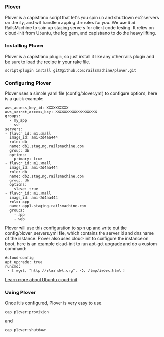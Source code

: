 ### Plover

Plover is a capistrano script that let's you spin up and shutdown ec2 servers on the fly, and will handle mapping the roles for you.  We use it at RailsMachine to spin up staging servers for client code testing.  It relies on cloud-init from Ubuntu, the fog gem, and capistrano to do the heavy lifting.

### Installing Plover

Plover is a capistrano plugin, so just install it like any other rails plugin and be sure to load the recipe in your rake file.

`script/plugin install git@github.com:railsmachine/plover.git`

### Configuring Plover

Plover uses a simple yaml file (config/plover.yml) to configure options, here is a quick example:


    aws_access_key_id: XXXXXXXXXX
    aws_secret_access_key: XXXXXXXXXXXXXXXXXXX
    groups:
      - my_app
      - ssh
    servers:
    - flavor_id: m1.small
      image_id: ami-2d4aa444
      role: db
      name: db1.staging.railsmachine.com
      group: db
      options:
        primary: true
    - flavor_id: m1.small
      image_id: ami-2d4aa444
      role: db
      name: db2.staging.railsmachine.com
      group: db
      options:
        slave: true
    - flavor_id: m1.small
      image_id: ami-2d4aa444
      role: app
      name: app1.staging.railsmachine.com
      groups:
        - app
        - web


Plover will use this configuration to spin up and write out the config/plover_servers.yml file, which contains the server id and dns name of the instance.  Plover also uses cloud-init to configure the instance on boot, here is an example cloud-init to run apt-get upgrade and do a custom command:

    #cloud-config
    apt_upgrade: true
    runcmd:
     - [ wget, "http://slashdot.org", -O, /tmp/index.html ]
     
[Learn more about Ubuntu cloud-init](https://help.ubuntu.com/community/CloudInit)

### Using Plover

Once it is configured, Plover is very easy to use.

`cap plover:provision`

and

`cap plover:shutdown`